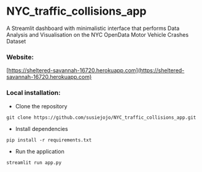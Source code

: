 # NYC_traffic_collisions_app
A Streamlit dashboard with minimalistic interface that performs Data Analysis and Visualisation on the NYC OpenData Motor Vehicle Crashes Dataset

### Website:
[https://sheltered-savannah-16720.herokuapp.com](https://sheltered-savannah-16720.herokuapp.com)

### Local installation:

- Clone the repository

`git clone https://github.com/susiejojo/NYC_traffic_collisions_app.git`
- Install dependencies

`pip install -r requirements.txt`
- Run the application

`streamlit run app.py`
